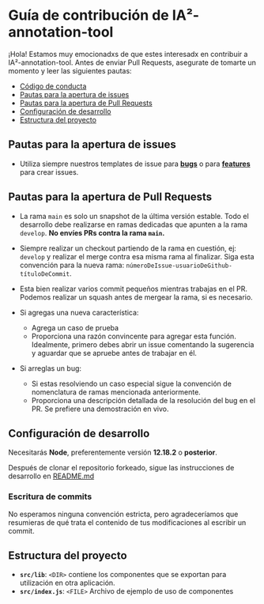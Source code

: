 # Guía de contribución de IA²-annotation-tool

¡Hola! Estamos muy emocionadxs de que estes interesadx en contribuir a IA²-annotation-tool. Antes de enviar Pull Requests, asegurate de tomarte un momento y leer las siguientes pautas:

- [Código de conducta](https://github.com/instituciones-abiertas/ia2-annotation-tool/blob/master/.github/CODE_OF_CONDUCT.md)
- [Pautas para la apertura de issues](#pautas-para-la-apertura-de-issues)
- [Pautas para la apertura de Pull Requests](#pautas-para-la-apertura-de-pull-requests)
- [Configuración de desarrollo](#configuración-de-desarrollo)
- [Estructura del proyecto](#estructura-del-proyecto)

## Pautas para la apertura de issues

- Utiliza siempre nuestros templates de issue para [**bugs**](url-del-template) o para [**features**](url-del-template) para crear issues.

## Pautas para la apertura de Pull Requests

- La rama `main` es solo un snapshot de la última versión estable. Todo el desarrollo debe realizarse en ramas dedicadas que apunten a la rama `develop`. **No envíes PRs contra la rama `main`.**

- Siempre realizar un checkout partiendo de la rama en cuestión, ej: `develop` y realizar el merge contra esa misma rama al finalizar. Siga esta convención para la nueva rama: `númeroDeIssue-usuarioDeGithub-títuloDeCommit`.

- Esta bien realizar varios commit pequeños mientras trabajas en el PR. Podemos realizar un squash antes de mergear la rama, si es necesario.

- Si agregas una nueva característica:

  - Agrega un caso de prueba
  - Proporciona una razón convincente para agregar esta función. Idealmente, primero debes abrir un issue comentando la sugerencia y aguardar que se apruebe antes de trabajar en él.

- Si arreglas un bug:
  - Si estas resolviendo un caso especial sigue la convención de nomenclatura de ramas mencionada anteriormente.
  - Proporciona una descripción detallada de la resolución del bug en el PR. Se prefiere una demostración en vivo.

## Configuración de desarrollo

Necesitarás **Node**, preferentemente versión **12.18.2** o **posterior**.

Después de clonar el repositorio forkeado, sigue las instrucciones de desarrollo en [README.md](README.md)

### Escritura de commits

No esperamos ninguna convención estricta, pero agradeceríamos que resumieras de qué trata el contenido de tus modificaciones al escribir un commit.

## Estructura del proyecto

- **`src/lib`**: `<DIR>` contiene los componentes que se exportan para utilización en otra aplicación.
- **`src/index.js`**: `<FILE>` Archivo de ejemplo de uso de componentes
